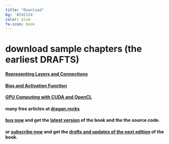 ```yaml
---
title: "Download"
bg: '#242124'
color: plum
fa-icon: book
---
```


# download sample chapters (the earliest DRAFTS)

#### [Representing Layers and Connections](/downloads/dlfp-sample-representing-layers-and-connections-0.1.0.pdf "download sample chapter")

#### [Bias and Activation Function](/downloads/dlfp-sample-bias-and-activation-function-0.1.0.pdf "download sample chapter")

#### [GPU Computing with CUDA and OpenCL](/downloads/dlfp-sample-gpu-computing-cuda-and-opencl-0.1.0.pdf "download sample chapter")

#### many free articles at [dragan.rocks](https://dragan.rocks)

#### [buy now](https://www.patreon.com/deep_learning) and get the [latest version](https://www.patreon.com/deep_learning) of the book and the the source code.

#### or [subscribe now](https://www.patreon.com/deep_learning) and get the [drafts and updates of the next edition](https://www.patreon.com/deep_learning) of the book.
